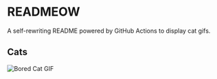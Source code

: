# READMEOW

A self-rewriting README powered by GitHub Actions to display cat gifs.

## Cats

![Bored Cat GIF](https://media3.giphy.com/media/v1.Y2lkPTlhY2QwMmRhbmppcGl1bWNxMG41MmdoYTRiYW9vaTBmZ2Q1ZXc2enFxbHNodDk2eSZlcD12MV9naWZzX3NlYXJjaCZjdD1n/mlvseq9yvZhba/200.gif)
